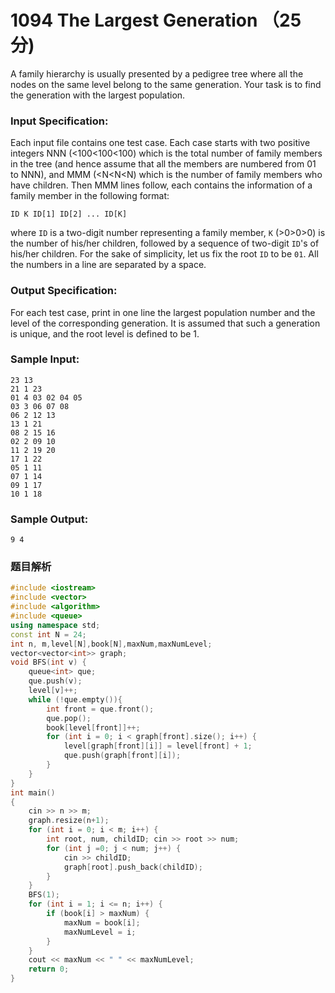 # 1094 The Largest Generation （25 分)

A family hierarchy is usually presented by a pedigree tree where all the nodes on the same level belong to the same generation. Your task is to find the generation with the largest population.

### Input Specification:

Each input file contains one test case. Each case starts with two positive integers NNN (<100<100<100) which is the total number of family members in the tree (and hence assume that all the members are numbered from 01 to NNN), and MMM (<N<N<N) which is the number of family members who have children. Then MMM lines follow, each contains the information of a family member in the following format:

    ID K ID[1] ID[2] ... ID[K]
    

where `ID` is a two-digit number representing a family member, `K` (>0>0>0) is the number of his/her children, followed by a sequence of two-digit `ID`'s of his/her children. For the sake of simplicity, let us fix the root `ID` to be `01`. All the numbers in a line are separated by a space.

### Output Specification:

For each test case, print in one line the largest population number and the level of the corresponding generation. It is assumed that such a generation is unique, and the root level is defined to be 1.

### Sample Input:

    23 13
    21 1 23
    01 4 03 02 04 05
    03 3 06 07 08
    06 2 12 13
    13 1 21
    08 2 15 16
    02 2 09 10
    11 2 19 20
    17 1 22
    05 1 11
    07 1 14
    09 1 17
    10 1 18
    

### Sample Output:

    9 4

### 题目解析

```C++
#include <iostream>
#include <vector>
#include <algorithm>
#include <queue>
using namespace std;
const int N = 24;
int n, m,level[N],book[N],maxNum,maxNumLevel;
vector<vector<int>> graph;
void BFS(int v) {
	queue<int> que;
	que.push(v);
	level[v]++;
	while (!que.empty()){
		int front = que.front();
		que.pop();
		book[level[front]]++;
		for (int i = 0; i < graph[front].size(); i++) {
			level[graph[front][i]] = level[front] + 1;
			que.push(graph[front][i]);
		}
	}
}
int main()
{
	cin >> n >> m;
	graph.resize(n+1);
	for (int i = 0; i < m; i++) {
		int root, num, childID; cin >> root >> num;
		for (int j =0; j < num; j++) {
			cin >> childID;
			graph[root].push_back(childID);
		}
	}
	BFS(1);
	for (int i = 1; i <= n; i++) {
		if (book[i] > maxNum) {
			maxNum = book[i];
			maxNumLevel = i;
		}
	}
	cout << maxNum << " " << maxNumLevel;
	return 0;
}
```